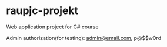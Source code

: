 # raupjc-projekt
Web application project for C# course

Admin authorization(for testing):
admin@email.com, p@$$w0rd
